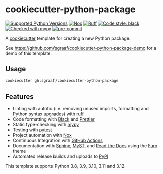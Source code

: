 # cookiecutter-python-package

[![Supported Python Versions](https://img.shields.io/badge/python-3.8%20|%203.9%20|%203.10%20|%203.11%20|%203.12-blue)](https://github.com/sgraaf/cookiecutter-python-package)
[![Nox](https://img.shields.io/badge/%F0%9F%A6%8A-Nox-D85E00.svg)](https://github.com/wntrblm/nox)
[![Ruff](https://img.shields.io/endpoint?url=https://raw.githubusercontent.com/charliermarsh/ruff/main/assets/badge/v1.json)](https://github.com/charliermarsh/ruff)
[![Code style: black](https://img.shields.io/badge/code%20style-black-000000.svg)](https://github.com/psf/black)
[![Checked with mypy](http://www.mypy-lang.org/static/mypy_badge.svg)](http://mypy-lang.org/)
[![pre-commit](https://img.shields.io/badge/pre--commit-enabled-brightgreen?logo=pre-commit&logoColor=white)](https://github.com/pre-commit/pre-commit)

A [cookiecutter](https://cookiecutter.readthedocs.io/) template for creating a new Python package.

See https://github.com/sgraaf/cookiecutter-python-package-demo for a demo of this template.

## Usage

```sh
cookiecutter gh:sgraaf/cookiecutter-python-package
```

## Features

-   Linting with autofix (i.e. removing unused imports, formatting and Python syntax upgrades) with [ruff](https://beta.ruff.rs/docs/)
-   Code formatting with [Black](https://black.readthedocs.io/en/stable/) and [Prettier](https://prettier.io/)
-   Static type-checking with [mypy](http://www.mypy-lang.org/)
-   Testing with [pytest](https://docs.pytest.org/en/stable/index.html)
-   Project automation with [Nox](https://nox.thea.codes/en/stable/)
-   Continuous Integration with [GitHub Actions](https://github.com/features/actions)
-   Documentation with [Sphinx](https://www.sphinx-doc.org/en/master/), [MyST](https://myst-parser.readthedocs.io/en/latest/), and [Read the Docs](https://readthedocs.org/) using the [Furo](https://pradyunsg.me/furo/) theme
-   Automated release builds and uploads to [PyPI](https://pypi.org/)

This template supports Python 3.8, 3.9, 3.10, 3.11 and 3.12.
